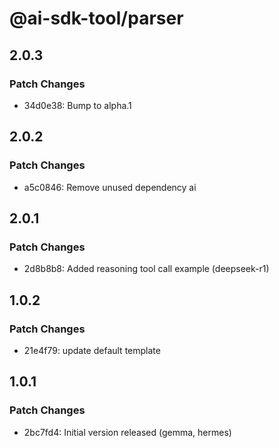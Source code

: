 # @ai-sdk-tool/parser

## 2.0.3

### Patch Changes

- 34d0e38: Bump to alpha.1

## 2.0.2

### Patch Changes

- a5c0846: Remove unused dependency ai

## 2.0.1

### Patch Changes

- 2d8b8b8: Added reasoning tool call example (deepseek-r1)

## 1.0.2

### Patch Changes

- 21e4f79: update default template

## 1.0.1

### Patch Changes

- 2bc7fd4: Initial version released (gemma, hermes)
